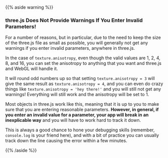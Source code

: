 {{% aside warning %}}

### three.js Does Not Provide Warnings If You Enter Invalid Parameters!

For a number of reasons, but in particular, due to the need to keep the size of the three.js file as small as possible, you will generally not get any warnings if you enter invalid parameters, anywhere in three.js.

In the case of `texture.anisotropy`, even though the valid values are $1$, $2$, $4$, $8$, and $16$, you can set the anisotropy to anything that you want and three.js and WebGL will handle it.

It will round odd numbers up so that setting `texture.anisotropy = 3` will give the same result as `texture.anisotropy = 4`, and you can even do crazy things like `texture.anisotropy = 'hey there!'` and you will still not get any warnings! Everything will still work and the anisotropy will be set to $1$.

Most objects in three.js work like this, meaning that it is up to you to make sure that you are entering reasonable parameters. **However, in general, if you enter an invalid value for a parameter, your app will break in an inexplicable way** and you will have to work hard to track it down.

This is always a good chance to hone your debugging skills (remember, `console.log` is your friend here), and with a bit of practice you can usually track down the line causing the error within a few minutes.

{{% /aside %}}